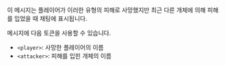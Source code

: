 이 메시지는 플레이어가 이러한 유형의 피해로 사망했지만 최근 다른 개체에 의해 피해를 입었을 때 채팅에 표시됩니다.

메시지에 다음 토큰을 사용할 수 있습니다.

- `<player>`: 사망한 플레이어의 이름
- `<attacker>`: 피해를 입힌 개체의 이름